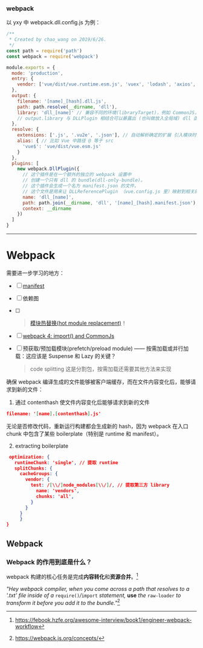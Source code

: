 ### webpack

以 yxy 中 webpack.dll.config.js 为例：

```js
/**
 * Created by chao_wang on 2019/6/26.
 */
const path = require('path')
const webpack = require('webpack')

module.exports = {
  mode: 'production',
  entry: {
    vendor: ['vue/dist/vue.runtime.esm.js', 'vuex', 'lodash', 'axios', 'vue-router', 'element-ui']
  },
  output: {
    filename: '[name]_[hash].dll.js',
    path: path.resolve(__dirname, 'dll'),
    library: 'dll_[name]' // 兼容不同的环境(libraryTarget)，例如 CommonJS，AMD，Node.js 或者作为一个全局变量
    // output.library 与 DLLPlugin 相结合可以暴露出 (也叫做放入全局域) dll 函数
  },
  resolve: {
    extensions: ['.js', '.vu2e', '.json'], // 自动解析确定的扩展 引入模块时不带扩展
    alias: { // 比如 Vue 中路径 @ 等于 src
      'vue$': 'vue/dist/vue.esm.js'
    }
  },
  plugins: [
    new webpack.DllPlugin({
      // 这个插件是在一个额外的独立的 webpack 设置中
      // 创建一个只有 dll 的 bundle(dll-only-bundle)。 
      // 这个插件会生成一个名为 manifest.json 的文件，
      // 这个文件是用来让 DLLReferencePlugin （vue.config.js 里）映射到相关的依赖上去的。
      name: 'dll_[name]',
      path: path.join(__dirname, 'dll', '[name]_[hash].manifest.json'),
      context: __dirname
    })
  ]
}
```

---

# Webpack

需要进一步学习的地方：

- [ ] [manifest](https://webpack.docschina.org/concepts/manifest) 

- [ ] 依赖图

- [ ] > [模块热替换(hot module replacement)](https://webpack.docschina.org/guides/hot-module-replacement)！

- [ ] [webpack 4: import() and CommonJs](https://medium.com/webpack/webpack-4-import-and-commonjs-d619d626b655) 

- [ ] 预获取/预加载模块(prefetch/preload module) —— 按需加载或并行加载：这应该是 Suspense 和 Lazy 的关键？

  > code splitting 这是分割包，按需加载还需要其他方法来实现




确保 webpack 编译生成的文件能够被客户端缓存，而在文件内容变化后，能够请求到新的文件：

1. 通过 contenthash 使文件内容变化后能够请求到新的文件

```json
filename: '[name].[contenthash].js'
```

无论是否修改代码，重新运行构建都会生成新的 hash，因为 webpack 在入口 chunk 中包含了某些 boilerplate（特别是 runtime 和 manifest）。

2. extracting boilerplate

```json
 optimization: {
   runtimeChunk: 'single', // 提取 runtime
   splitChunks: {
     cacheGroups: {
       vendor: {
         test: /[\\/]node_modules[\\/]/, // 提取第三方 library
           name: 'vendors',
           chunks: 'all',
         }
       }
     }
 	 }
}
```

## Webpack

### Webpack 的作用到底是什么？

webpack 构建的核心任务是完成**内容转化**和**资源合并**。[^1]

*"Hey webpack compiler, when you come across a path that resolves to a '.txt' file inside of a* `require()`*/*`import` *statement,* **use** *the* `raw-loader` *to transform it before you add it to the bundle."*[^2]



[^1]: https://febook.hzfe.org/awesome-interview/book1/engineer-webpack-workflow
[^2]: https://webpack.js.org/concepts/


